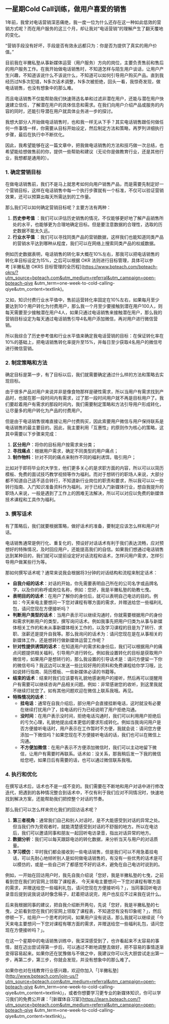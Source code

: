## 一星期Cold Call训练，做用户喜爱的销售

1年前，我曾对电话营销深恶痛绝，我一度一位为什么还存在这一种如此低效的营销方式呢？而在用户服务的这三个月，却让我对“电话营销”的理解产生了翻天覆地的变化。

“营销手段没有好坏，手段是否有效永远都只为：你是否为提供了真实的用户价值。”

目前我在半撇私塾从事新媒体运营（用户服务）方向的岗位，主要负责售前和售后的用户服务工作。在我开始做电话销售时，不知道怎样与陌生用户谈话，让用户产生兴趣，不知道该说什么不该说什么，不知道可以如何引导用户购买产品。直到我经历过N多次犯错，N多次话术调整，N多次被拒绝，回头一看，我惊奇发现，做电话销售，也没有想象中的那么难。

而且电话销售不仅能帮助我们快速筛选名单和过滤非潜在用户，还能与潜在用户快速建立信任，了解潜在用户的具体信息和需求。在我们向用户介绍产品或服务的内容的同时，还能引导潜在用户就具体业务进一步的探讨。

我想大部分人开始做电话销售时，也和我一样无从下手？其实电话销售跟任何做任何一件事情一样，你需要从目标开始设定，然后制定方法和策略，再罗列详细执行步骤，最后在执行中不断优化。

因此，我希望能够在这一篇文章中，把我做电话销售的方法和技巧做一次总结，也希望能给想做售前的你，提供一些帮助和建议（无论你是做教育行业，还是其他行业，我想都是通用的）。

### 1. 确定营销目标

在做电话销售前，我们不是马上就思考如何向用户销售产品，而是需要先制定好一个营销目标，这样在电话销售中每一个执行步骤就有一个标准，不仅可以验证营销效果，还可以预算出每天所需达到的工作量。

那么我们可以如何确定营销目标呢？主要方法有两种：

1. **历史参考值** ：我们可以评估历史销售的情况，不仅能够更好地了解产品销售所处的水平，也能够更为合理地确定目标。但是要注意数据的合理性，选取的历史数据不能太久远。 
2. **行业水平值** ：我们可以寻找同类产品的营销数据，这样我们也能知道同类产品的营销水平达到哪种从程度，我们可以在网络上搜索同类产品的权威数据。 

例如历史数据表明，电话销售的转化率大概在10%左右，那我可以把电话销售的转化率目标设定为15%，之后可以根据 OKR 法则进行目标管理，具体可以参考 [半撇私塾 OKRS 目标管理的全历程](https://www.bpteach.com/bpteach-okrs/?utm_source=bpteach.com&utm_medium=referral&utm_campaign=open-bpteach-qiye &utm_term=one-week-to-cold-calling-qiye&utm_content=textlink)。 

又如，知识付费行业水平值中，售前运营转化率固定在10%左右，如果每月至少要达到10个用户转化为付费用户，那么我一个月至少要接触到潜在用户100人，则每天需要至少接触潜在用户4人，如果只通过电话销售来接触潜在用户，那么我的营销目标设定为每天通过电话销售引导4名用户添加微信，再对用户进行微信营销。

所以我综合了历史参考值和行业水平值来确定我电话营销的目标：在保证转化率在10%的基础上，把电话销售转化率提升至15%，并每日至少获取4名用户的微信号进行微信营销。 

### 2. 制定策略和方法

确定目标是第一步，有了目标以后，我们就需要确定通过什么样的方法和策略去实现目标。

由于很多产品对用户来说并非是像食物那样是硬性需求，所以当用户有需求找到产品时，也就在那一段时间内有需求，过了那一段时间用户就不再是目标用户了。我们要趁着用户有需求的那段时间内，我们需要制定策略和方法引导用户形成转化，让尽量多的用户转化为产品的付费用户。

但是由于电话销售很难直接让用户付费购买，因此索要用户微信与用户保持联系是电话销售的最主要目的。因此，我主要利用「互惠性」的原则作为核心的策略，这其中需要以下步骤来完成： 

1. **区分用户**：将你的目标用户按需求来分类；
2. **寻找痛点**：根据用户需求，确定不同类型的用户痛点；
3. **制作物料**：针对不同的痛点来制作不同的福利诱饵，吸引用户；

比如对于即将毕业的大学生，他们更多关心的是求职方面的内容，所以可以以简历模板、免费的面试技巧教学视频等作为福利。而对于想转行的职场人来说，大部分都不知道自己适不适合转行，不知道新行业岗位的职责和要求，所以我可以以一些转行指南、入门知识准备资料作为福利。对于已经入门新媒体行业，想自我提升的职场人来说，一般是遇到了工作上的困难无法解决，所以可以对应以免费的新媒体技术课程和工具作为福利。

### 3. 撰写话术

有了策略后，我们就要根据策略，做好话术的准备，要制定应该怎么样和用户对话。

电话销售通常是例行化、重复化的，预设好对话话术有利于我们表达流畅，应对预想好的特殊情况，及时回应用户，还能提高我们的自信。如果我们想通过电话销售达到某种目的，我们就可以提前设定好对话流程和话术，怎样问用户需求，怎样引导用户做某些行为等。

那如何撰写话术呢？通常来说我会根据将3分钟的对话结构和流程来制定话术：

- **自我介绍的话术**：对话的开始，你先需要表明自己所在的公司名字或品牌名字，以及你的称呼或岗位名称，例如：您好，我是半撇私塾的助教七曳。
- **表明目的的话术**：在用户了解你的身份后，就可以表明自己电访的目的。例如：今天来电主要想问一下您对课程有哪方面的需求，并赠送给您一些福利礼包，请问您现在方便接听吗？
- **判断用户类型的话术**：当用户表示可以继续沟通时，你就需要根据用户的身份和需求判断用户的类型，撰写询问话术。例如我事先把用户归类为从事与新媒体相关工作的和未从事新媒体相关工作的，以及学习课程的目是为了转行、求职、涨薪还是提升自我等。那么我询问的话术为：请问您现在是在从事相关的新媒体工作，还是想转行做新媒体运营工作呢？
- **针对性提供诱饵的话术**：在知道用户的需求和身份后，我们可以根据用户的痛点问题提供相关福利，引导用户进行转化。例如我设置转化的目标是获取用户微信号，如果用户是想转行的，那么我设置的引导话术是：请问方便留一下你的微信号吗？我这边可以发送一些比较好用的资料和免费课程给你学习哦，比如说转行指南、简历模板、一些新媒体必读的书籍等。
- **结束的话术**：结束时我们应该要有礼貌地感谢用户的接听，然后再可以提醒用户有需要可以继续咨询产品相关问题。例如：非常感谢您的收听，到这里我就不继续打扰您了。如有其他问题欢迎在微信上联系我哦。再见。
- **特殊情况的话术**：
  - **挂电话**：通常在自我介绍后，部分用户会直接挂断电话，这时就没有必要在继续打扰用户了，挂电话的行为已经说明了用户拒绝沟通。
  - **没时间**：在用户表示没时间，拒绝电话沟通时，我们可以利用用户拒绝后的亏欠心理，礼貌地提出成本更低的要求形成转化。例如当我询问用户是否方便接听电话时，用户表示在工作暂时不方便，我就会说：请问您方便添加一下微信吗？如果您现在不方便接听电话的话，我们也可以在微信上沟通。
  - **不方便加微信**：在用户表示不方便添加微信时，我们可以主动地留下微信，让用户有需要时再联系。话术如：没关系，那我稍后发一下我的微信给您吧，如果日后有需要的话，也可以通过微信联系我哦。

### 4. 执行和优化

在撰写话术后，话术也不是一成不变的。我们需要在不断地和用户对话中进行修改迭代，把遇到的各种情况整合到话术中，不仅有利于我们应对不同情况时，快速地找到解决方案，还能帮助我们把控整个对话的节奏。

那么我们可以怎么样来优化我们的回访话术呢？

1. **第三者视角**：通常我们自己和别人对话时，是不大能感受到对话的异常之处。但当我们作为旁观者时，就能清楚感受到对话的不舒服的地方。所以在电访后，我们可以邀请同事和朋友一起回听电访录音，指出对话异常的地方。
2. **数据分析**：我们可以每天跟踪电访的转化数据，来分析当天与用户的对话质量。
3. **学习模仿**：平时我们都会接收到一些电话销售，但是我们可以不用急着挂电话，可以先耐心地倾听别人是如何做电话销售的，有没有一些优秀的话术是可以模仿的，或是一些自己听了都感觉不好的话术，避免在自己电访时说到的。

例如，一开始在回访用户时，我先自我介绍说「您好，我是半撇私塾的七曳，之前看到您在我们的官网上领取了课程表， 今天来电主要想问一下您对课程有哪方面的需求，并赠送给您一些福利礼包，请问您现在方便接听吗？」，当同事回听电访录音后提到说我说话时像念稿子，赶着把话说完，用户也反应不过来我在说什么。

后来我根据同事的建议，把自我介绍断开两句，先说「您好，我是半撇私塾的七曳，之前看到您在我们的官网上领取了课程表，不知道您有没有印象呢？」，然后停顿一下，给用户一个思考的时间，如果用户没有说话，那么我就可以继续说「今天来电主要想问一下您对课程有哪方面的需求，并赠送给您一些福利礼包，请问您现在方便接听吗？」。



在这一个星期中的电话销售训练中，我深深感受到了，也许看起来不太容易的事情，就在迈出尝试得第一步后，可以通过不断地调整去做好，把不容易的事情逐渐变得容易起来。如果你还在犹豫做与不做之中，我建议你可以先大胆尝试走出第一步，再第二步，第三步，你就会发现，并没有想象中的那么难了。

如果你也对在线教育行业感兴趣，欢迎你加入「[半撇私塾](http://www.bpteach.com/join-us/?utm_source=bpteach.com&utm_medium=referral&utm_campaign=open-bpteach-qiye &utm_term=one-week-to-cold-calling-qiye&utm_content=textlink)」，或者你想要学习更专业的新媒体知识，你可以学习我们的免费公开课：「[新媒体自习室](https://learn.bpteach.com/?utm_source=bpteach.com&utm_medium=referral&utm_campaign=open-bpteach-qiye &utm_term=one-week-to-cold-calling-qiye&utm_content=textlink)」。 
